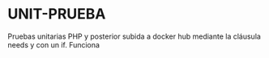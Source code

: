 # UNIT-PRUEBA

  Pruebas unitarias PHP y posterior subida a docker hub mediante la cláusula needs y con un if. Funciona
